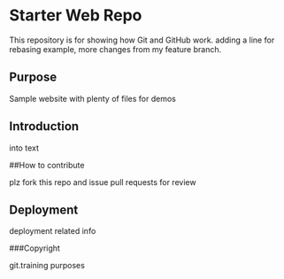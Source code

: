 # Starter Web Repo

This repository is for showing how Git and GitHub work. adding a line for rebasing example, more changes from my feature branch.

## Purpose

Sample website with plenty of files for demos

## Introduction

into text

##How to contribute

plz fork this repo and issue pull requests for review

## Deployment

deployment related info

###Copyright

git.training purposes